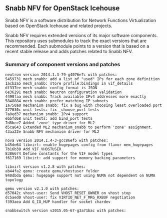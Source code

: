 ## Snabb NFV for OpenStack Icehouse

Snabb NFV is a software distribution for Network Functions
Virtualization based on OpenStack Icehouse and related projects.

Snabb NFV requires extended versions of its major software
components. This repository uses submodules to track the exact
versions that are recommended. Each submodule points to a version that
is based on a recent stable release and adds patches related to Snabb
NFV.

### Summary of component versions and patches

```
neutron version 2014.1.3-79-g4076e7c with patches:
5459731 mech snabb: add a list of "used" IPs for each zone definition
1acb2a5 mech_snabb: store profile:bindings in vif_details
df337ee mech snabb: config format is JSON
6e36291 mech snabb: Neutron configuration validation
4490faa mech snabb: Track available IPv4 addresses more exactly
5848884 mech snabb: prefer matching IP subnets
1a750a0 mechanism snabb: fix a bug with choosing least overloaded port
377030c unit tests: fix _choose_port tests
7a0ed37 mechanism_snabb: IPv4 support
ebbfd68 unit tests: add bind_port tests
7d8bce7 Added 'zone' type driver for ML2
d5ca643 Extended ML2 mechanism_snabb to perform 'zone' assignment.
43aa22e Snabb NFV mechanism driver for ML2

nova version 2014.1.4-3-gcc86ef5 with patches:
b45de64 libvirt: enable hugepages config from flavor mem_hugepages
7b16b30 Add VIF_VHOSTUSER
8386674 Define constants for the VIF model types
f617169 libvirt: add support for memory backing parameters

libvirt version v1.2.8 with patches:
ab44fa2 qemu: create qemu/vhostuser folder
940dbda qemu: hugepage support not using NUMA not dependent on NUMA topology

qemu version v2.1.0 with patches:
d57042c vhost-user: Send VHOST_RESET_OWNER on vhost stop
dc5aed0 vhost-user: fix VIRTIO_NET_F_MRG_RXBUF negotiation
f393aea Add G_IO_HUP handler for socket chardev

snabbswitch version v2015.05-67-g3a71bac with patches:

```
